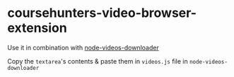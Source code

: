 # coursehunters-video-browser-extension

Use it in combination with [node-videos-downloader](https://github.com/deadcoder0904/node-videos-downloader)

Copy the `textarea`'s contents & paste them in `videos.js` file in `node-videos-downloader`